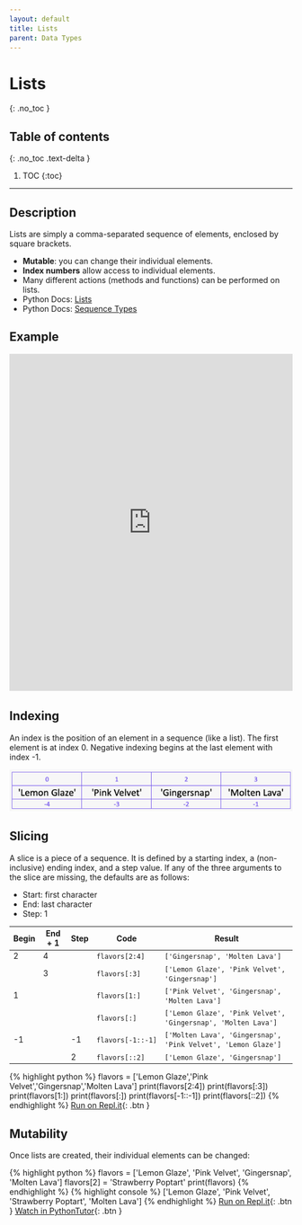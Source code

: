 ```yaml
---
layout: default
title: Lists
parent: Data Types
---
```

# Lists
{: .no_toc }
## Table of contents
{: .no_toc .text-delta }

1. TOC
{:toc}

---

## Description
Lists are simply a comma-separated sequence of elements, enclosed by square brackets.
- **Mutable**: you can change their individual elements.
- **Index numbers** allow access to individual elements. 
- Many different actions (methods and functions) can be performed on lists. 
- Python Docs: [Lists](https://docs.python.org/3/tutorial/introduction.html#lists)
- Python Docs: [Sequence Types](https://docs.python.org/3/library/stdtypes.html#sequence-types-list-tuple-range)

## Example

<iframe height="600px" width="100%" src="https://repl.it/@bianca_ruiz/lists-1?lite=true" scrolling="no" frameborder="no" allowtransparency="true" allowfullscreen="true" sandbox="allow-forms allow-pointer-lock allow-popups allow-same-origin allow-scripts allow-modals"></iframe>

## Indexing
An index is the position of an element in a sequence (like a list). The first element is at index 0. Negative indexing begins at the last element with index -1. 

![](/assets/list-index.png)

## Slicing
A slice is a piece of a sequence. It is defined by a starting index, a (non-inclusive) ending index, and a step value. If any of the three arguments to the slice are missing, the defaults are as follows:
- Start: first character
- End: last character
- Step: 1 

| Begin | End + 1 | Step | Code                  | Result                                                            |
|-------|---------|------|-----------------------|-------------------------------------------------------------------|
| 2     | 4       |      | ```flavors[2:4]```    | ```['Gingersnap', 'Molten Lava']```                               |
|       | 3       |      | ```flavors[:3]```     | ```['Lemon Glaze', 'Pink Velvet', 'Gingersnap']```                |
| 1     |         |      | ```flavors[1:]```     | ```['Pink Velvet', 'Gingersnap', 'Molten Lava']```                |
|       |         |      | ```flavors[:]```      | ```['Lemon Glaze', 'Pink Velvet', 'Gingersnap', 'Molten Lava']``` |
| -1    |         | -1   | ```flavors[-1::-1]``` | ```['Molten Lava', 'Gingersnap', 'Pink Velvet', 'Lemon Glaze']``` |
|       |         | 2    | ```flavors[::2]```    | ```['Lemon Glaze', 'Gingersnap']```                               |   

{% highlight python %}
flavors = ['Lemon Glaze','Pink Velvet','Gingersnap','Molten Lava']
print(flavors[2:4])
print(flavors[:3])
print(flavors[1:])
print(flavors[:])
print(flavors[-1::-1])
print(flavors[::2])
{% endhighlight %}
[Run on Repl.it](https://repl.it/@bianca_ruiz/list-slicing#main.py){: .btn }

## Mutability
Once lists are created, their individual elements can be changed: 

{% highlight python %}
flavors = ['Lemon Glaze', 'Pink Velvet', 'Gingersnap', 'Molten Lava']
flavors[2] = 'Strawberry Poptart'
print(flavors)
{% endhighlight %}
{% highlight console %}
['Lemon Glaze', 'Pink Velvet', 'Strawberry Poptart', 'Molten Lava']
{% endhighlight %}
[Run on Repl.it](https://repl.it/@bianca_ruiz/list-mutability#main.py){: .btn }
[Watch in PythonTutor](http://www.pythontutor.com/visualize.html#code=def%20main%28%29%3A%0A%20%20%20%20%0A%20%20%20%20flavors%20%3D%20%5B'Lemon%20Glaze',%20'Pink%20Velvet',%20'Gingersnap',%20'Molten%20Lava'%5D%0A%20%20%20%20flavors%5B2%5D%20%3D%20'Strawberry%20Poptart'%0A%20%20%20%20print%28flavors%29%0A%0Aif%20__name__%20%3D%3D%20'__main__'%3A%0A%20%20%20%20main%28%29&cumulative=false&curInstr=0&heapPrimitives=nevernest&mode=display&origin=opt-frontend.js&py=3&rawInputLstJSON=%5B%5D&textReferences=false){: .btn }
